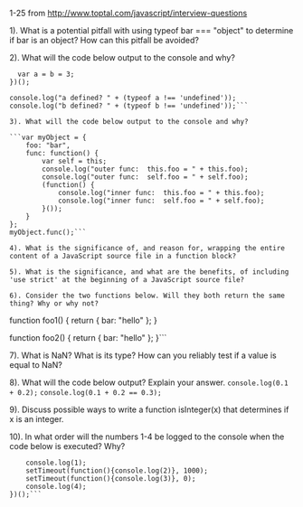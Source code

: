 1-25 from http://www.toptal.com/javascript/interview-questions

1). What is a potential pitfall with using typeof bar === "object" to determine if bar is an object? How can this pitfall be avoided?

2). What will the code below output to the console and why?
```(function(){
  var a = b = 3;
})();

console.log("a defined? " + (typeof a !== 'undefined'));
console.log("b defined? " + (typeof b !== 'undefined'));```

3). What will the code below output to the console and why?

```var myObject = {
    foo: "bar",
    func: function() {
        var self = this;
        console.log("outer func:  this.foo = " + this.foo);
        console.log("outer func:  self.foo = " + self.foo);
        (function() {
            console.log("inner func:  this.foo = " + this.foo);
            console.log("inner func:  self.foo = " + self.foo);
        }());
    }
};
myObject.func();```

4). What is the significance of, and reason for, wrapping the entire content of a JavaScript source file in a function block?

5). What is the significance, and what are the benefits, of including 'use strict' at the beginning of a JavaScript source file?

6). Consider the two functions below. Will they both return the same thing? Why or why not?

```
function foo1()
{
  return {
      bar: "hello"
  };
}

function foo2()
{
  return
  {
      bar: "hello"
  };
}```

7). What is NaN? What is its type? How can you reliably test if a value is equal to NaN?

8). What will the code below output? Explain your answer.
`console.log(0.1 + 0.2);`
`console.log(0.1 + 0.2 == 0.3);`

9). Discuss possible ways to write a function isInteger(x) that determines if x is an integer.

10). In what order will the numbers 1-4 be logged to the console when the code below is executed? Why?
```(function() {
    console.log(1); 
    setTimeout(function(){console.log(2)}, 1000); 
    setTimeout(function(){console.log(3)}, 0); 
    console.log(4);
})();```

